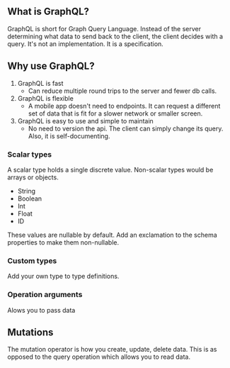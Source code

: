 ## What is GraphQL?

GraphQL is short for Graph Query Language. Instead of the server determining what data to send back to the client, the client decides with a query. It's not an implementation. It is a specification.

## Why use GraphQL?

1. GraphQL is fast
   - Can reduce multiple round trips to the server and fewer db calls.
2. GraphQL is flexible
   - A mobile app doesn't need to endpoints. It can request a different set of data that is fit for a slower network or smaller screen.
3. GraphQL is easy to use and simple to maintain
   - No need to version the api. The client can simply change its query. Also, it is self-documenting.

### Scalar types

A scalar type holds a single discrete value. Non-scalar types would be arrays or objects.

- String
- Boolean
- Int
- Float
- ID

These values are nullable by default. Add an exclamation to the schema properties to make them non-nullable.

### Custom types

Add your own type to type definitions.

### Operation arguments

Alows you to pass data

## Mutations

The mutation operator is how you create, update, delete data. This is as opposed to the query operation which allows you to read data.

